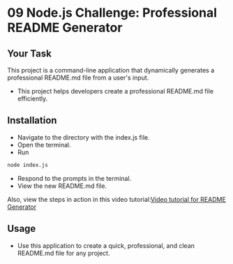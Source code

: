 # 09 Node.js Challenge: Professional README Generator

## Your Task

This project is a command-line application that dynamically generates a professional README.md file from a user's input. 
- This project helps developers create a professional README.md file efficiently. 

## Installation
- Navigate to the directory with the index.js file.
- Open the terminal.
- Run 
```bash
node index.js
```
- Respond to the prompts in the terminal.
- View the new README.md file.

Also, view the steps in action in this video tutorial:[Video tutorial for README Generator](https://drive.google.com/file/d/1EAHFGDonCYiVw6ia2Fu_1UYS_RoCasXe/view)

## Usage

- Use this application to create a quick, professional, and clean README.md file for any project.
